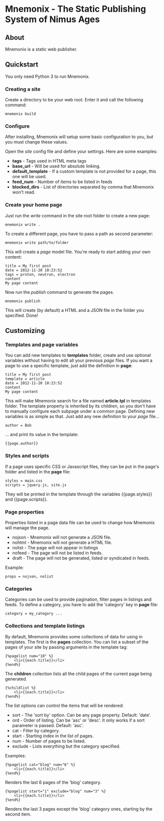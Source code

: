 # Mnemonix - The Static Publishing System of Nimus Ages

## About
Mnemonix is a static web publisher.

## Quickstart
You only need Python 3 to run Mnemonix.

### Creating a site
Create a directory to be your web root. Enter it and call the following command:
    
	mnemonix build

### Configure
After installing, Mnemonix will setup some basic configuration to you, but you must change these values.

Open the *site* config file and define your settings. Here are some examples:
* **tags** - Tags used in HTML meta tags
* **base_url** - Will be used for absolute linking.
* **default_template** - If a custom template is not provided for a page, this one will be used.
* **feed_num** - Number of items to be listed in feeds
* **blocked_dirs** - List of directories separated by comma that Mnemonix won't read.

### Create your home page
Just run the *write* command in the site root folder to create a new page:

    mnemonix write .
    
To create a different page, you have to pass a path as second parameter:

    mnemonix write path/to/folder

This will create a *page* model file. You're ready to start adding your own content:

    title = My first post
    date = 2012-11-20 10:23:52
    tags = proton, neutron, electron
    content
    My page content

Now run the *publish* command to generate the pages.
    
    mnemonix publish

This will create (by default) a HTML and a JSON file in the folder you specified. Done!

## Customizing
### Templates and page variables
You can add new templates to **templates** folder, create and use optional variables without having to edit all your previous *page* files. If you want a page to use a specific template, just add the definition in **page**:

    title = My first post
    template = article
    date = 2012-11-20 10:23:52
    content
    My page content

This will make Mnemonix search for a file named **article.tpl** in templates folder. The template property is inherited by its children, so you don't have to manually configure each subpage under a common page.
Defining new variables is as simple as that. Just add any new definition to your *page* file...

    author = Bob

... and print its value in the template:

    {{page.author}}

### Styles and scripts
If a page uses specific CSS or Javascript files, they can be put in the page's folder and listed in the **page** file:

	styles = main.css
	scripts = jquery.js, site.js

They will be printed in the template through the variables {{page.styles}} and {{page.scripts}}.

### Page properties
Properties listed in a page data file can be used to change how Mnemonix will manage the page.

* nojson - Mnemonix will not generate a JSON file.
* nohtml - Mnemonix will not generate a HTML file.
* nolist - The page will not appear in listings
* nofeed - The page will not be listed in feeds.
* draft - The page will not be generated, listed or syndicated in feeds.

Example:

	props = nojson, nolist

### Categories
Categories can be used to provide pagination, filter pages in listings and feeds. To define a category, you have to add the 'category' key in **page** file:

	category = my_category ...

### Collections and template listings
By default, Mnemonix provides some collections of data for using in templates. The first is the **pages** collection. You can list a subset of the pages of your site by passing arguments in the template tag:

	{%pagelist num="10" %}
        <li>{{each.title}}</li>
    {%end%}

The **children** collection lists all the child pages of the current page being generated.

	{%childlist %}
        <li>{{each.title}}</li>
    {%end%}

The list options can control the items that will be rendered:

* sort - The 'sort by' option. Can be any page property. Default: 'date'.
* ord - Order of listing. Can be 'asc' or 'desc'. It only works if a sort parameter is passed. Default: 'asc'.
* cat - Filter by category.
* start - Starting index in the list of pages.
* num - Number of pages to be listed.
* exclude - Lists everything but the category specified.

Examples:

    {%pagelist cat="blog" num="6" %}
		<li>{{each.title}}</li>
	{%end%}

Renders the last 6 pages of the 'blog' category.
    
	{%pagelist start="1" exclude="blog" num="3" %}
		<li>{{each.title}}</li>
	{%end%}

Renders the last 3 pages except the 'blog' category ones, starting by the second item.
